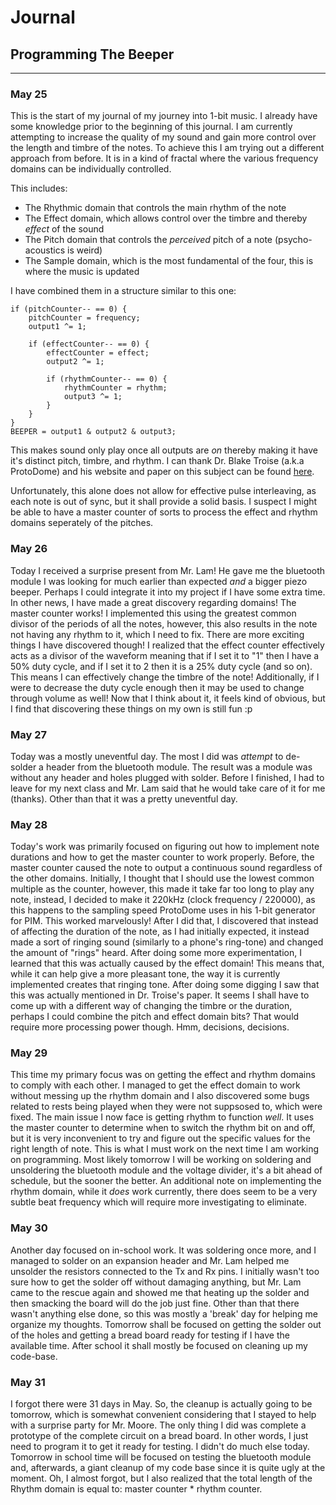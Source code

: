 # Journal

## Programming The Beeper

---

### May 25

This is the start of my journal of my journey into 1-bit music. I already have some knowledge prior to the beginning
of this journal. I am currently attempting to increase the quality of my sound and gain more control over the length
and timbre of the notes. To achieve this I am trying out a different approach from before. It is in a kind of fractal
where the various frequency domains can be individually controlled.

This includes:

- The Rhythmic domain that controls the main rhythm of the note
- The Effect domain, which allows control over the timbre and thereby *effect* of the sound
- The Pitch domain that controls the *perceived* pitch of a note (psycho-acoustics is weird)
- The Sample domain, which is the most fundamental of the four, this is where the music is updated

I have combined them in a structure similar to this one:

	if (pitchCounter-- == 0) {
		pitchCounter = frequency;
		output1 ^= 1;

		if (effectCounter-- == 0) {
			effectCounter = effect;
			output2 ^= 1;

			if (rhythmCounter-- == 0) {
				rhythmCounter = rhythm;
				output3 ^= 1;
			}
		}
	}
	BEEPER = output1 & output2 & output3;

This makes sound only play once all outputs are *on* thereby making it have it's distinct pitch, timbre, and rhythm. I can thank Dr. Blake Troise
(a.k.a ProtoDome) and his website and paper on this subject can be found [here](https://phd.protodome.com/).

Unfortunately, this alone does not allow for effective pulse interleaving, as each note is out of sync, but it shall provide a solid basis.
I suspect I might be able to have a master counter of sorts to process the effect and rhythm domains seperately of the pitches.

### May 26

Today I received a surprise present from Mr. Lam! He gave me the bluetooth module I was looking for much earlier than expected *and* a bigger piezo beeper. Perhaps I could
integrate it into my project if I have some extra time. In other news, I have made a great discovery regarding domains! The master counter works! I implemented this using
the greatest common divisor of the periods of all the notes, however, this also results in the note not having any rhythm to it, which I need to fix. There are more exciting
things I have discovered though! I realized that the effect counter effectively acts as a divisor of the waveform meaning that if I set it to "1" then I have a 50% duty cycle,
and if I set it to 2 then it is a 25% duty cycle (and so on). This means I can effectively change the timbre of the note! Additionally, if I were to decrease the duty cycle
enough then it may be used to change through volume as well! Now that I think about it, it feels kind of obvious, but I find that discovering these things on my own is
still fun :p

### May 27

Today was a mostly uneventful day. The most I did was *attempt* to de-solder a header from the bluetooth module. The result was a module was without any header and holes
plugged with solder. Before I finished, I had to leave for my next class and Mr. Lam said that he would take care of it for me (thanks). Other than that it was a pretty uneventful
day.

### May 28

Today's work was primarily focused on figuring out how to implement note durations and how to get the master counter to work properly. Before, the master counter caused the note to
output a continuous sound regardless of the other domains. Initially, I thought that I should use the lowest common multiple as the counter, however, this made it take far too long to
play any note, instead, I decided to make it 220kHz (clock frequency / 220000), as this happens to the sampling speed ProtoDome uses in his 1-bit generator for PIM. This worked marvelously!
After I did that, I discovered that instead of affecting the duration of the note, as I had initially expected, it instead made a sort of ringing sound (similarly to a phone's ring-tone)
and changed the amount of "rings" heard. After doing some more experimentation, I learned that this was actually caused by the effect domain! This means that, while it can help give a more pleasant
tone, the way it is currently implemented creates that ringing tone. After doing some digging I saw that this was actually mentioned in Dr. Troise's paper. It seems I shall have to come up
with a different way of changing the timbre or the duration, perhaps I could combine the pitch and effect domain bits? That would require more processing power though. Hmm, decisions, decisions.

### May 29

This time my primary focus was on getting the effect and rhythm domains to comply with each other. I managed to get the effect domain to work without messing up the rhythm domain and I also discovered
some bugs related to rests being played when they were not suppsosed to, which were fixed. The main issue I now face is getting rhythm to function *well*. It uses the master counter to 
determine when to switch the rhythm bit on and off, but it is very inconvenient to try and figure out the specific values for the right length of note. This is what I must work on the next time
I am working on programming. Most likely tomorrow I will be working on soldering and unsoldering the bluetooth module and the voltage divider, it's a bit ahead of schedule, but the sooner the better.
An additional note on implementing the rhythm domain, while it *does* work currently, there does seem to be a very subtle beat frequency which will require more investigating to eliminate.

### May 30

Another day focused on in-school work. It was soldering once more, and I managed to solder on an expansion header and Mr. Lam helped me unsolder the resistors connected to the Tx and Rx pins.
I initially wasn't too sure how to get the solder off without damaging anything, but Mr. Lam came to the rescue again and showed me that heating up the solder and then smacking the board will do the job
just fine. Other than that there wasn't anything else done, so this was mostly a 'break' day for helping me organize my thoughts. Tomorrow shall be focused on getting the solder out of the holes
and getting a bread board ready for testing if I have the available time. After school it shall mostly be focused on cleaning up my code-base.

### May 31

I forgot there were 31 days in May. So, the cleanup is actually going to be tomorrow, which is somewhat convenient considering that I stayed to help with a surprise party for Mr. Moore. 
The only thing I did was complete a prototype of the complete circuit on a bread board. In other words, I just need to program it to get it ready for testing. I didn't do much else today. Tomorrow
in school time will be focused on testing the bluetooth module and, afterwards, a giant cleanup of my code base since it is quite ugly at the moment. Oh, I almost forgot, but I also realized that the total
length of the Rhythm domain is equal to: master counter * rhythm counter. 